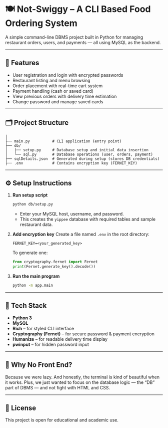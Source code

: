 # 🍽️ Not-Swiggy – A CLI Based Food Ordering System

A simple command-line DBMS project built in Python for managing restaurant orders, users, and payments — all using MySQL as the backend.

---

## 🧩 Features

- User registration and login with encrypted passwords  
- Restaurant listing and menu browsing  
- Order placement with real-time cart system  
- Payment handling (cash or saved card)  
- View previous orders with delivery time estimation  
- Change password and manage saved cards  

---

## 🗂️ Project Structure

```
│
├── main.py          # CLI application (entry point)
├── db/
│   ├── setup.py     # Database setup and initial data insertion
│   └── sql.py       # Database operations (user, orders, payment)
├── sqlDetails.json  # Generated during setup (stores DB credentials)
├── .env             # Contains encryption key (FERNET_KEY)
```

---

## ⚙️ Setup Instructions

1. **Run setup script**
   ```bash
   python db/setup.py
   ```
   - Enter your MySQL host, username, and password.
   - This creates the `yippee` database with required tables and sample restaurant data.

2. **Add encryption key**
   Create a file named `.env` in the root directory:
   ```
   FERNET_KEY=<your_generated_key>
   ```
   To generate one:
   ```python
   from cryptography.fernet import Fernet
   print(Fernet.generate_key().decode())
   ```

3. **Run the main program**
   ```bash
   python -m app.main
   ```

---

## 🧠 Tech Stack

- **Python 3**
- **MySQL**
- **Rich** – for styled CLI interface  
- **Cryptography (Fernet)** – for secure password & payment encryption  
- **Humanize** – for readable delivery time display  
- **pwinput** – for hidden password input  

---

## 🤷 Why No Front End?

Because we were lazy.
And honestly, the terminal is kind of beautiful when it works.
Plus, we just wanted to focus on the database logic — the “DB” part of DBMS — and not fight with HTML and CSS.

---

## 🧾 License

This project is open for educational and academic use.
